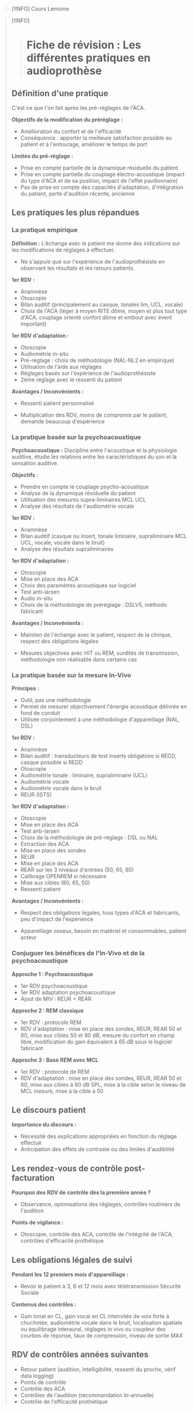 >[!INFO]
>Cours Lemoine

>[!INFO]
>> # Fiche de révision : Les différentes pratiques en audioprothèse
>
> ## Définition d'une pratique
>
> C'est ce que l'on fait après les pré-réglages de l'ACA.
>
> **Objectifs de la modification du préréglage :**
> - Amélioration du confort et de l'efficacité
> - Conséquence : apporter la meilleure satisfaction possible au patient et à l'entourage, améliorer le temps de port
>
> **Limites du pré-réglage :**
> - Prise en compte partielle de la dynamique résiduelle du patient
> - Prise en compte partielle du couplage électro-acoustique (impact du type d'ACA et de sa position, impact de l'effet pavillonnaire)
> - Pas de prise en compte des capacités d'adaptation, d'intégration du patient, perte d'audition récente, ancienne
>
> ## Les pratiques les plus répandues
>
> ### La pratique empirique
> **Définition :** L'échange avec le patient me donne des indications sur les modifications de réglages à effectuer.
> - Ne s'appuie que sur l'expérience de l'audioprothésiste en observant les résultats et les retours patients.
>
> **1er RDV :**
> - Anamnèse
> - Otoscopie
> - Bilan auditif (principalement au casque, tonales lim, UCL, vocale)
> - Choix de l'ACA (léger à moyen RITE dôme, moyen et plus tout type d'ACA, couplage orienté confort dôme et embout avec évent important)
>
> **1er RDV d'adaptation :**
> - Otoscopie
> - Audiométrie in-situ
> - Pré-réglage : choix de méthodologie (NAL-NL2 en empirique)
> - Utilisation de l'aide aux réglages
> - Réglages basés sur l'expérience de l'audioprothésiste
> - 2ème réglage avec le ressenti du patient
>
> **Avantages / Inconvénients :**
> + Ressenti patient personnalisé
> - Multiplication des RDV, moins de compromis par le patient, demande beaucoup d'expérience
>
> ### La pratique basée sur la psychoacoustique
> **Psychoacoustique :** Discipline entre l'acoustique et la physiologie auditive, étudie les relations entre les caractéristiques du son et la sensation auditive.
>
> **Objectifs :**
> - Prendre en compte le couplage psycho-acoustique
> - Analyse de la dynamique résiduelle du patient
> - Utilisation des mesures supra-liminaires MCL UCL
> - Analyse des résultats de l'audiométrie vocale
>
> **1er RDV :**
> - Anamnèse
> - Bilan auditif (casque ou insert, tonale liminaire, supraliminaire MCL UCL, vocale, vocale dans le bruit)
> - Analyse des résultats supraliminaires
>
> **1er RDV d'adaptation :**
> - Otoscopie
> - Mise en place des ACA
> - Choix des paramètres acoustiques sur logiciel
> - Test anti-larsen
> - Audio in-situ
> - Choix de la méthodologie de préréglage : DSLV5, méthodo fabricant
>
> **Avantages / Inconvénients :**
> + Maintien de l'échange avec le patient, respect de la clinique, respect des obligations légales
> - Mesures objectives avec HIT ou REM, surdités de transmission, méthodologie non réalisable dans certains cas
>
> ### La pratique basée sur la mesure In-Vivo
> **Principes :**
> - Outil, pas une méthodologie
> - Permet de mesurer objectivement l'énergie acoustique délivrée en fond de conduit
> - Utilisée conjointement à une méthodologie d'appareillage (NAL, DSL)
>
> **1er RDV :**
> - Anamnèse
> - Bilan auditif : transducteurs de test inserts obligatoire si RECD, casque possible si REDD
> - Otoscopie
> - Audiométrie tonale : liminaire, supraliminaire (UCL)
> - Audiométrie vocale
> - Audiométrie vocale dans le bruit
> - REUR (ISTS)
>
> **1er RDV d'adaptation :**
> - Otoscopie
> - Mise en place des ACA
> - Test anti-larsen
> - Choix de la méthodologie de pré-réglage : DSL ou NAL
> - Extraction des ACA
> - Mise en place des sondes
> - REUR
> - Mise en place des ACA
> - REAR sur les 3 niveaux d'entrées (50, 65, 80)
> - Calibrage OPENREM si nécessaire
> - Mise aux cibles (80, 65, 50)
> - Ressenti patient
>
> **Avantages / Inconvénients :**
> + Respect des obligations légales, tous types d'ACA et fabricants, peu d'impact de l'expérience
> - Appareillage osseux, besoin en matériel et consommables, patient acteur
>
> ### Conjuguer les bénéfices de l'In-Vivo et de la psychoacoustique
> **Approche 1 : Psychoacoustique**
> - 1er RDV psychoacoustique
> - 1er RDV adaptation psychoacoustique
> - Ajout de MIV : REUR + REAR
>
> **Approche 2 : REM classique**
> - 1er RDV : protocole REM
> - RDV d'adaptation : mise en place des sondes, REUR, REAR 50 et 80, mise aux cibles 50 et 80 dB, mesure du confort en champ libre, modification du gain équivalent à 65 dB sous le logiciel fabricant
>
> **Approche 3 : Base REM avec MCL**
> - 1er RDV : protocole de REM
> - RDV d'adaptation : mise en place des sondes, REUR, REAR 50 et 80, mise aux cibles à 80 dB SPL, mise à la cible selon le niveau de MCL mesuré, mise à la cible à 50
>
> ## Le discours patient
> **Importance du discours :**
> - Nécessité des explications appropriées en fonction du réglage effectué
> - Anticipation des effets de contraste ou des limites d'audibilité
>
> ## Les rendez-vous de contrôle post-facturation
> **Pourquoi des RDV de contrôle dès la première année ?**
> - Observance, optimisations des réglages, contrôles routiniers de l'audition
>
> **Points de vigilance :**
> - Otoscopie, contrôle des ACA, contrôle de l'intégrité de l'ACA, contrôles d'efficacité prothétique
>
> ## Les obligations légales de suivi
> **Pendant les 12 premiers mois d'appareillage :**
> - Revoir le patient à 3, 6 et 12 mois avec télétransmission Sécurité Sociale
>
> **Contenus des contrôles :**
> - Gain tonal en CL, gain vocal en CL intensités de voix forte à chuchotée, audiométrie vocale dans le bruit, localisation spatiale ou équilibrage interaural, réglages in vivo ou coupleur des courbes de réponse, taux de compression, niveau de sortie MAX
>
> ## RDV de contrôles années suivantes
> - Retour patient (audition, intelligibilité, ressenti du proche, vérif data logging)
> - Points de contrôle
> - Contrôle des ACA
> - Contrôles de l'audition (recommandation bi-annuelle)
> - Contrôle de l'efficacité prothétique
